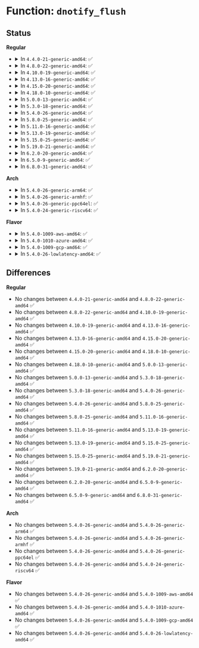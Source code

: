 # Function: <code>dnotify_flush</code>

## Status
<b>Regular</b>
<ul>
<li>
<details>
<summary>In <code>4.4.0-21-generic-amd64</code>: ✅</summary>

```c
void dnotify_flush(struct file * filp, fl_owner_t id)
```

```json
{
  "name": "dnotify_flush",
  "collision_type": "Unique Global",
  "inline_type": "No",
  "funcs": [
    {
      "addr": 18446744071581274800,
      "name": "dnotify_flush",
      "external": true,
      "loc": "fs/notify/dnotify/dnotify.c:150",
      "file": "fs/notify/dnotify/dnotify.c",
      "inline": "seen, unknown",
      "caller_inline": [],
      "caller_func": [
        "fs/open.c:filp_close",
        "fs/notify/dnotify/dnotify.c:fcntl_dirnotify"
      ]
    }
  ],
  "symbols": [
    {
      "addr": 18446744071581274800,
      "name": "dnotify_flush",
      "section": ".text",
      "bind": "STB_GLOBAL",
      "size": 243
    }
  ]
}
```
</details>
</li>
<li>
<details>
<summary>In <code>4.8.0-22-generic-amd64</code>: ✅</summary>

```c
void dnotify_flush(struct file * filp, fl_owner_t id)
```

```json
{
  "name": "dnotify_flush",
  "collision_type": "Unique Global",
  "inline_type": "No",
  "funcs": [
    {
      "addr": 18446744071581440688,
      "name": "dnotify_flush",
      "external": true,
      "loc": "fs/notify/dnotify/dnotify.c:150",
      "file": "fs/notify/dnotify/dnotify.c",
      "inline": "seen, unknown",
      "caller_inline": [],
      "caller_func": [
        "fs/open.c:filp_close",
        "fs/notify/dnotify/dnotify.c:fcntl_dirnotify"
      ]
    }
  ],
  "symbols": [
    {
      "addr": 18446744071581440688,
      "name": "dnotify_flush",
      "section": ".text",
      "bind": "STB_GLOBAL",
      "size": 243
    }
  ]
}
```
</details>
</li>
<li>
<details>
<summary>In <code>4.10.0-19-generic-amd64</code>: ✅</summary>

```c
void dnotify_flush(struct file * filp, fl_owner_t id)
```

```json
{
  "name": "dnotify_flush",
  "collision_type": "Unique Global",
  "inline_type": "No",
  "funcs": [
    {
      "addr": 18446744071581521504,
      "name": "dnotify_flush",
      "external": true,
      "loc": "fs/notify/dnotify/dnotify.c:150",
      "file": "fs/notify/dnotify/dnotify.c",
      "inline": "seen, unknown",
      "caller_inline": [],
      "caller_func": [
        "fs/open.c:filp_close",
        "fs/notify/dnotify/dnotify.c:fcntl_dirnotify"
      ]
    }
  ],
  "symbols": [
    {
      "addr": 18446744071581521504,
      "name": "dnotify_flush",
      "section": ".text",
      "bind": "STB_GLOBAL",
      "size": 243
    }
  ]
}
```
</details>
</li>
<li>
<details>
<summary>In <code>4.13.0-16-generic-amd64</code>: ✅</summary>

```c
void dnotify_flush(struct file * filp, fl_owner_t id)
```

```json
{
  "name": "dnotify_flush",
  "collision_type": "Unique Global",
  "inline_type": "No",
  "funcs": [
    {
      "addr": 18446744071581574560,
      "name": "dnotify_flush",
      "external": true,
      "loc": "fs/notify/dnotify/dnotify.c:148",
      "file": "fs/notify/dnotify/dnotify.c",
      "inline": "seen, unknown",
      "caller_inline": [],
      "caller_func": [
        "fs/open.c:filp_close",
        "fs/notify/dnotify/dnotify.c:fcntl_dirnotify"
      ]
    }
  ],
  "symbols": [
    {
      "addr": 18446744071581574560,
      "name": "dnotify_flush",
      "section": ".text",
      "bind": "STB_GLOBAL",
      "size": 248
    }
  ]
}
```
</details>
</li>
<li>
<details>
<summary>In <code>4.15.0-20-generic-amd64</code>: ✅</summary>

```c
void dnotify_flush(struct file * filp, fl_owner_t id)
```

```json
{
  "name": "dnotify_flush",
  "collision_type": "Unique Global",
  "inline_type": "No",
  "funcs": [
    {
      "addr": 18446744071581718912,
      "name": "dnotify_flush",
      "external": true,
      "loc": "fs/notify/dnotify/dnotify.c:148",
      "file": "fs/notify/dnotify/dnotify.c",
      "inline": "seen, unknown",
      "caller_inline": [],
      "caller_func": [
        "fs/open.c:filp_close",
        "fs/notify/dnotify/dnotify.c:fcntl_dirnotify"
      ]
    }
  ],
  "symbols": [
    {
      "addr": 18446744071581718912,
      "name": "dnotify_flush",
      "section": ".text",
      "bind": "STB_GLOBAL",
      "size": 248
    }
  ]
}
```
</details>
</li>
<li>
<details>
<summary>In <code>4.18.0-10-generic-amd64</code>: ✅</summary>

```c
void dnotify_flush(struct file * filp, fl_owner_t id)
```

```json
{
  "name": "dnotify_flush",
  "collision_type": "Unique Global",
  "inline_type": "No",
  "funcs": [
    {
      "addr": 18446744071581885984,
      "name": "dnotify_flush",
      "external": true,
      "loc": "fs/notify/dnotify/dnotify.c:148",
      "file": "fs/notify/dnotify/dnotify.c",
      "inline": "seen, unknown",
      "caller_inline": [],
      "caller_func": [
        "fs/open.c:filp_close",
        "fs/notify/dnotify/dnotify.c:fcntl_dirnotify"
      ]
    }
  ],
  "symbols": [
    {
      "addr": 18446744071581885984,
      "name": "dnotify_flush",
      "section": ".text",
      "bind": "STB_GLOBAL",
      "size": 247
    }
  ]
}
```
</details>
</li>
<li>
<details>
<summary>In <code>5.0.0-13-generic-amd64</code>: ✅</summary>

```c
void dnotify_flush(struct file * filp, fl_owner_t id)
```

```json
{
  "name": "dnotify_flush",
  "collision_type": "Unique Global",
  "inline_type": "No",
  "funcs": [
    {
      "addr": 18446744071581970864,
      "name": "dnotify_flush",
      "external": true,
      "loc": "fs/notify/dnotify/dnotify.c:149",
      "file": "fs/notify/dnotify/dnotify.c",
      "inline": "seen, unknown",
      "caller_inline": [],
      "caller_func": [
        "fs/open.c:filp_close",
        "fs/notify/dnotify/dnotify.c:fcntl_dirnotify"
      ]
    }
  ],
  "symbols": [
    {
      "addr": 18446744071581970864,
      "name": "dnotify_flush",
      "section": ".text",
      "bind": "STB_GLOBAL",
      "size": 247
    }
  ]
}
```
</details>
</li>
<li>
<details>
<summary>In <code>5.3.0-18-generic-amd64</code>: ✅</summary>

```c
void dnotify_flush(struct file * filp, fl_owner_t id)
```

```json
{
  "name": "dnotify_flush",
  "collision_type": "Unique Global",
  "inline_type": "No",
  "funcs": [
    {
      "addr": 18446744071582104208,
      "name": "dnotify_flush",
      "external": true,
      "loc": "fs/notify/dnotify/dnotify.c:140",
      "file": "fs/notify/dnotify/dnotify.c",
      "inline": "seen, unknown",
      "caller_inline": [],
      "caller_func": [
        "fs/open.c:filp_close",
        "fs/notify/dnotify/dnotify.c:fcntl_dirnotify"
      ]
    }
  ],
  "symbols": [
    {
      "addr": 18446744071582104208,
      "name": "dnotify_flush",
      "section": ".text",
      "bind": "STB_GLOBAL",
      "size": 251
    }
  ]
}
```
</details>
</li>
<li>
<details>
<summary>In <code>5.4.0-26-generic-amd64</code>: ✅</summary>

```c
void dnotify_flush(struct file * filp, fl_owner_t id)
```

```json
{
  "name": "dnotify_flush",
  "collision_type": "Unique Global",
  "inline_type": "No",
  "funcs": [
    {
      "addr": 18446744071582181456,
      "name": "dnotify_flush",
      "external": true,
      "loc": "fs/notify/dnotify/dnotify.c:141",
      "file": "fs/notify/dnotify/dnotify.c",
      "inline": "seen, unknown",
      "caller_inline": [],
      "caller_func": [
        "fs/open.c:filp_close",
        "fs/notify/dnotify/dnotify.c:fcntl_dirnotify"
      ]
    }
  ],
  "symbols": [
    {
      "addr": 18446744071582181456,
      "name": "dnotify_flush",
      "section": ".text",
      "bind": "STB_GLOBAL",
      "size": 251
    }
  ]
}
```
</details>
</li>
<li>
<details>
<summary>In <code>5.8.0-25-generic-amd64</code>: ✅</summary>

```c
void dnotify_flush(struct file * filp, fl_owner_t id)
```

```json
{
  "name": "dnotify_flush",
  "collision_type": "Unique Global",
  "inline_type": "No",
  "funcs": [
    {
      "addr": 18446744071582418720,
      "name": "dnotify_flush",
      "external": true,
      "loc": "fs/notify/dnotify/dnotify.c:141",
      "file": "fs/notify/dnotify/dnotify.c",
      "inline": "seen, unknown",
      "caller_inline": [],
      "caller_func": [
        "fs/open.c:filp_close",
        "fs/notify/dnotify/dnotify.c:fcntl_dirnotify"
      ]
    }
  ],
  "symbols": [
    {
      "addr": 18446744071582418720,
      "name": "dnotify_flush",
      "section": ".text",
      "bind": "STB_GLOBAL",
      "size": 251
    }
  ]
}
```
</details>
</li>
<li>
<details>
<summary>In <code>5.11.0-16-generic-amd64</code>: ✅</summary>

```c
void dnotify_flush(struct file * filp, fl_owner_t id)
```

```json
{
  "name": "dnotify_flush",
  "collision_type": "Unique Global",
  "inline_type": "No",
  "funcs": [
    {
      "addr": 18446744071582472768,
      "name": "dnotify_flush",
      "external": true,
      "loc": "fs/notify/dnotify/dnotify.c:135",
      "file": "fs/notify/dnotify/dnotify.c",
      "inline": "seen, unknown",
      "caller_inline": [],
      "caller_func": [
        "fs/open.c:filp_close",
        "fs/notify/dnotify/dnotify.c:fcntl_dirnotify"
      ]
    }
  ],
  "symbols": [
    {
      "addr": 18446744071582472768,
      "name": "dnotify_flush",
      "section": ".text",
      "bind": "STB_GLOBAL",
      "size": 251
    }
  ]
}
```
</details>
</li>
<li>
<details>
<summary>In <code>5.13.0-19-generic-amd64</code>: ✅</summary>

```c
void dnotify_flush(struct file * filp, fl_owner_t id)
```

```json
{
  "name": "dnotify_flush",
  "collision_type": "Unique Global",
  "inline_type": "No",
  "funcs": [
    {
      "addr": 18446744071582499808,
      "name": "dnotify_flush",
      "external": true,
      "loc": "fs/notify/dnotify/dnotify.c:135",
      "file": "fs/notify/dnotify/dnotify.c",
      "inline": "seen, unknown",
      "caller_inline": [],
      "caller_func": [
        "fs/open.c:filp_close",
        "fs/notify/dnotify/dnotify.c:fcntl_dirnotify"
      ]
    }
  ],
  "symbols": [
    {
      "addr": 18446744071582499808,
      "name": "dnotify_flush",
      "section": ".text",
      "bind": "STB_GLOBAL",
      "size": 251
    }
  ]
}
```
</details>
</li>
<li>
<details>
<summary>In <code>5.15.0-25-generic-amd64</code>: ✅</summary>

```c
void dnotify_flush(struct file * filp, fl_owner_t id)
```

```json
{
  "name": "dnotify_flush",
  "collision_type": "Unique Global",
  "inline_type": "No",
  "funcs": [
    {
      "addr": 18446744071582814768,
      "name": "dnotify_flush",
      "external": true,
      "loc": "fs/notify/dnotify/dnotify.c:135",
      "file": "fs/notify/dnotify/dnotify.c",
      "inline": "seen, unknown",
      "caller_inline": [],
      "caller_func": [
        "fs/open.c:filp_close",
        "fs/notify/dnotify/dnotify.c:fcntl_dirnotify"
      ]
    }
  ],
  "symbols": [
    {
      "addr": 18446744071582814768,
      "name": "dnotify_flush",
      "section": ".text",
      "bind": "STB_GLOBAL",
      "size": 306
    }
  ]
}
```
</details>
</li>
<li>
<details>
<summary>In <code>5.19.0-21-generic-amd64</code>: ✅</summary>

```c
void dnotify_flush(struct file * filp, fl_owner_t id)
```

```json
{
  "name": "dnotify_flush",
  "collision_type": "Unique Global",
  "inline_type": "No",
  "funcs": [
    {
      "addr": 18446744071583370048,
      "name": "dnotify_flush",
      "external": true,
      "loc": "fs/notify/dnotify/dnotify.c:153",
      "file": "fs/notify/dnotify/dnotify.c",
      "inline": "seen, unknown",
      "caller_inline": [],
      "caller_func": [
        "fs/open.c:filp_close",
        "fs/notify/dnotify/dnotify.c:fcntl_dirnotify"
      ]
    }
  ],
  "symbols": [
    {
      "addr": 18446744071583370048,
      "name": "dnotify_flush",
      "section": ".text",
      "bind": "STB_GLOBAL",
      "size": 454
    }
  ]
}
```
</details>
</li>
<li>
<details>
<summary>In <code>6.2.0-20-generic-amd64</code>: ✅</summary>

```c
void dnotify_flush(struct file * filp, fl_owner_t id)
```

```json
{
  "name": "dnotify_flush",
  "collision_type": "Unique Global",
  "inline_type": "No",
  "funcs": [
    {
      "addr": 18446744071583954336,
      "name": "dnotify_flush",
      "external": true,
      "loc": "fs/notify/dnotify/dnotify.c:153",
      "file": "fs/notify/dnotify/dnotify.c",
      "inline": "seen, unknown",
      "caller_inline": [],
      "caller_func": [
        "fs/open.c:filp_close",
        "fs/notify/dnotify/dnotify.c:fcntl_dirnotify"
      ]
    }
  ],
  "symbols": [
    {
      "addr": 18446744071583954336,
      "name": "dnotify_flush",
      "section": ".text",
      "bind": "STB_GLOBAL",
      "size": 454
    }
  ]
}
```
</details>
</li>
<li>
<details>
<summary>In <code>6.5.0-9-generic-amd64</code>: ✅</summary>

```c
void dnotify_flush(struct file * filp, fl_owner_t id)
```

```json
{
  "name": "dnotify_flush",
  "collision_type": "Unique Global",
  "inline_type": "No",
  "funcs": [
    {
      "addr": 18446744071584177712,
      "name": "dnotify_flush",
      "external": true,
      "loc": "fs/notify/dnotify/dnotify.c:153",
      "file": "fs/notify/dnotify/dnotify.c",
      "inline": "seen, unknown",
      "caller_inline": [],
      "caller_func": [
        "fs/open.c:filp_close",
        "fs/notify/dnotify/dnotify.c:fcntl_dirnotify"
      ]
    }
  ],
  "symbols": [
    {
      "addr": 18446744071584177712,
      "name": "dnotify_flush",
      "section": ".text",
      "bind": "STB_GLOBAL",
      "size": 456
    }
  ]
}
```
</details>
</li>
<li>
<details>
<summary>In <code>6.8.0-31-generic-amd64</code>: ✅</summary>

```c
void dnotify_flush(struct file * filp, fl_owner_t id)
```

```json
{
  "name": "dnotify_flush",
  "collision_type": "Unique Global",
  "inline_type": "No",
  "funcs": [
    {
      "addr": 18446744071584391664,
      "name": "dnotify_flush",
      "external": true,
      "loc": "fs/notify/dnotify/dnotify.c:152",
      "file": "fs/notify/dnotify/dnotify.c",
      "inline": "seen, unknown",
      "caller_inline": [],
      "caller_func": [
        "fs/open.c:filp_flush",
        "fs/notify/dnotify/dnotify.c:fcntl_dirnotify"
      ]
    }
  ],
  "symbols": [
    {
      "addr": 18446744071584391664,
      "name": "dnotify_flush",
      "section": ".text",
      "bind": "STB_GLOBAL",
      "size": 456
    }
  ]
}
```
</details>
</li>
</ul>
<b>Arch</b>
<ul>
<li>
<details>
<summary>In <code>5.4.0-26-generic-arm64</code>: ✅</summary>

```c
void dnotify_flush(struct file * filp, fl_owner_t id)
```

```json
{
  "name": "dnotify_flush",
  "collision_type": "Unique Global",
  "inline_type": "No",
  "funcs": [
    {
      "addr": 18446603336493740560,
      "name": "dnotify_flush",
      "external": true,
      "loc": "fs/notify/dnotify/dnotify.c:141",
      "file": "fs/notify/dnotify/dnotify.c",
      "inline": "seen, unknown",
      "caller_inline": [],
      "caller_func": [
        "fs/open.c:filp_close",
        "fs/notify/dnotify/dnotify.c:fcntl_dirnotify"
      ]
    }
  ],
  "symbols": [
    {
      "addr": 18446603336493740560,
      "name": "dnotify_flush",
      "section": ".text",
      "bind": "STB_GLOBAL",
      "size": 372
    }
  ]
}
```
</details>
</li>
<li>
<details>
<summary>In <code>5.4.0-26-generic-armhf</code>: ✅</summary>

```c
void dnotify_flush(struct file * filp, fl_owner_t id)
```

```json
{
  "name": "dnotify_flush",
  "collision_type": "Unique Global",
  "inline_type": "No",
  "funcs": [
    {
      "addr": 3227263684,
      "name": "dnotify_flush",
      "external": true,
      "loc": "fs/notify/dnotify/dnotify.c:141",
      "file": "fs/notify/dnotify/dnotify.c",
      "inline": "seen, unknown",
      "caller_inline": [],
      "caller_func": [
        "fs/open.c:filp_close",
        "fs/notify/dnotify/dnotify.c:fcntl_dirnotify"
      ]
    }
  ],
  "symbols": [
    {
      "addr": 3227263684,
      "name": "dnotify_flush",
      "section": ".text",
      "bind": "STB_GLOBAL",
      "size": 272
    }
  ]
}
```
</details>
</li>
<li>
<details>
<summary>In <code>5.4.0-26-generic-ppc64el</code>: ✅</summary>

```c
void dnotify_flush(struct file * filp, fl_owner_t id)
```

```json
{
  "name": "dnotify_flush",
  "collision_type": "Unique Global",
  "inline_type": "No",
  "funcs": [
    {
      "addr": 13835058055287350480,
      "name": "dnotify_flush",
      "external": true,
      "loc": "fs/notify/dnotify/dnotify.c:141",
      "file": "fs/notify/dnotify/dnotify.c",
      "inline": "seen, unknown",
      "caller_inline": [],
      "caller_func": [
        "fs/open.c:filp_close",
        "fs/notify/dnotify/dnotify.c:fcntl_dirnotify"
      ]
    }
  ],
  "symbols": [
    {
      "addr": 13835058055287350480,
      "name": "dnotify_flush",
      "section": ".text",
      "bind": "STB_GLOBAL",
      "size": 432
    }
  ]
}
```
</details>
</li>
<li>
<details>
<summary>In <code>5.4.0-24-generic-riscv64</code>: ✅</summary>

```c
void dnotify_flush(struct file * filp, fl_owner_t id)
```

```json
{
  "name": "dnotify_flush",
  "collision_type": "Unique Global",
  "inline_type": "No",
  "funcs": [
    {
      "addr": 18446743936273348178,
      "name": "dnotify_flush",
      "external": true,
      "loc": "fs/notify/dnotify/dnotify.c:141",
      "file": "fs/notify/dnotify/dnotify.c",
      "inline": "seen, unknown",
      "caller_inline": [],
      "caller_func": [
        "fs/open.c:filp_close",
        "fs/notify/dnotify/dnotify.c:fcntl_dirnotify"
      ]
    }
  ],
  "symbols": [
    {
      "addr": 18446743936273348178,
      "name": "dnotify_flush",
      "section": ".text",
      "bind": "STB_GLOBAL",
      "size": 330
    }
  ]
}
```
</details>
</li>
</ul>
<b>Flavor</b>
<ul>
<li>
<details>
<summary>In <code>5.4.0-1009-aws-amd64</code>: ✅</summary>

```c
void dnotify_flush(struct file * filp, fl_owner_t id)
```

```json
{
  "name": "dnotify_flush",
  "collision_type": "Unique Global",
  "inline_type": "No",
  "funcs": [
    {
      "addr": 18446744071582150192,
      "name": "dnotify_flush",
      "external": true,
      "loc": "fs/notify/dnotify/dnotify.c:141",
      "file": "fs/notify/dnotify/dnotify.c",
      "inline": "seen, unknown",
      "caller_inline": [],
      "caller_func": [
        "fs/open.c:filp_close",
        "fs/notify/dnotify/dnotify.c:fcntl_dirnotify"
      ]
    }
  ],
  "symbols": [
    {
      "addr": 18446744071582150192,
      "name": "dnotify_flush",
      "section": ".text",
      "bind": "STB_GLOBAL",
      "size": 251
    }
  ]
}
```
</details>
</li>
<li>
<details>
<summary>In <code>5.4.0-1010-azure-amd64</code>: ✅</summary>

```c
void dnotify_flush(struct file * filp, fl_owner_t id)
```

```json
{
  "name": "dnotify_flush",
  "collision_type": "Unique Global",
  "inline_type": "No",
  "funcs": [
    {
      "addr": 18446744071582087632,
      "name": "dnotify_flush",
      "external": true,
      "loc": "fs/notify/dnotify/dnotify.c:141",
      "file": "fs/notify/dnotify/dnotify.c",
      "inline": "seen, unknown",
      "caller_inline": [],
      "caller_func": [
        "fs/open.c:filp_close",
        "fs/notify/dnotify/dnotify.c:fcntl_dirnotify"
      ]
    }
  ],
  "symbols": [
    {
      "addr": 18446744071582087632,
      "name": "dnotify_flush",
      "section": ".text",
      "bind": "STB_GLOBAL",
      "size": 251
    }
  ]
}
```
</details>
</li>
<li>
<details>
<summary>In <code>5.4.0-1009-gcp-amd64</code>: ✅</summary>

```c
void dnotify_flush(struct file * filp, fl_owner_t id)
```

```json
{
  "name": "dnotify_flush",
  "collision_type": "Unique Global",
  "inline_type": "No",
  "funcs": [
    {
      "addr": 18446744071582140672,
      "name": "dnotify_flush",
      "external": true,
      "loc": "fs/notify/dnotify/dnotify.c:141",
      "file": "fs/notify/dnotify/dnotify.c",
      "inline": "seen, unknown",
      "caller_inline": [],
      "caller_func": [
        "fs/open.c:filp_close",
        "fs/notify/dnotify/dnotify.c:fcntl_dirnotify"
      ]
    }
  ],
  "symbols": [
    {
      "addr": 18446744071582140672,
      "name": "dnotify_flush",
      "section": ".text",
      "bind": "STB_GLOBAL",
      "size": 251
    }
  ]
}
```
</details>
</li>
<li>
<details>
<summary>In <code>5.4.0-26-lowlatency-amd64</code>: ✅</summary>

```c
void dnotify_flush(struct file * filp, fl_owner_t id)
```

```json
{
  "name": "dnotify_flush",
  "collision_type": "Unique Global",
  "inline_type": "No",
  "funcs": [
    {
      "addr": 18446744071582213744,
      "name": "dnotify_flush",
      "external": true,
      "loc": "fs/notify/dnotify/dnotify.c:141",
      "file": "fs/notify/dnotify/dnotify.c",
      "inline": "seen, unknown",
      "caller_inline": [],
      "caller_func": [
        "fs/open.c:filp_close",
        "fs/notify/dnotify/dnotify.c:fcntl_dirnotify"
      ]
    }
  ],
  "symbols": [
    {
      "addr": 18446744071582213744,
      "name": "dnotify_flush",
      "section": ".text",
      "bind": "STB_GLOBAL",
      "size": 249
    }
  ]
}
```
</details>
</li>
</ul>

## Differences
<b>Regular</b>
<ul>
<li>
No changes between <code>4.4.0-21-generic-amd64</code> and <code>4.8.0-22-generic-amd64</code> ✅
</li>
<li>
No changes between <code>4.8.0-22-generic-amd64</code> and <code>4.10.0-19-generic-amd64</code> ✅
</li>
<li>
No changes between <code>4.10.0-19-generic-amd64</code> and <code>4.13.0-16-generic-amd64</code> ✅
</li>
<li>
No changes between <code>4.13.0-16-generic-amd64</code> and <code>4.15.0-20-generic-amd64</code> ✅
</li>
<li>
No changes between <code>4.15.0-20-generic-amd64</code> and <code>4.18.0-10-generic-amd64</code> ✅
</li>
<li>
No changes between <code>4.18.0-10-generic-amd64</code> and <code>5.0.0-13-generic-amd64</code> ✅
</li>
<li>
No changes between <code>5.0.0-13-generic-amd64</code> and <code>5.3.0-18-generic-amd64</code> ✅
</li>
<li>
No changes between <code>5.3.0-18-generic-amd64</code> and <code>5.4.0-26-generic-amd64</code> ✅
</li>
<li>
No changes between <code>5.4.0-26-generic-amd64</code> and <code>5.8.0-25-generic-amd64</code> ✅
</li>
<li>
No changes between <code>5.8.0-25-generic-amd64</code> and <code>5.11.0-16-generic-amd64</code> ✅
</li>
<li>
No changes between <code>5.11.0-16-generic-amd64</code> and <code>5.13.0-19-generic-amd64</code> ✅
</li>
<li>
No changes between <code>5.13.0-19-generic-amd64</code> and <code>5.15.0-25-generic-amd64</code> ✅
</li>
<li>
No changes between <code>5.15.0-25-generic-amd64</code> and <code>5.19.0-21-generic-amd64</code> ✅
</li>
<li>
No changes between <code>5.19.0-21-generic-amd64</code> and <code>6.2.0-20-generic-amd64</code> ✅
</li>
<li>
No changes between <code>6.2.0-20-generic-amd64</code> and <code>6.5.0-9-generic-amd64</code> ✅
</li>
<li>
No changes between <code>6.5.0-9-generic-amd64</code> and <code>6.8.0-31-generic-amd64</code> ✅
</li>
</ul>
<b>Arch</b>
<ul>
<li>
No changes between <code>5.4.0-26-generic-amd64</code> and <code>5.4.0-26-generic-arm64</code> ✅
</li>
<li>
No changes between <code>5.4.0-26-generic-amd64</code> and <code>5.4.0-26-generic-armhf</code> ✅
</li>
<li>
No changes between <code>5.4.0-26-generic-amd64</code> and <code>5.4.0-26-generic-ppc64el</code> ✅
</li>
<li>
No changes between <code>5.4.0-26-generic-amd64</code> and <code>5.4.0-24-generic-riscv64</code> ✅
</li>
</ul>
<b>Flavor</b>
<ul>
<li>
No changes between <code>5.4.0-26-generic-amd64</code> and <code>5.4.0-1009-aws-amd64</code> ✅
</li>
<li>
No changes between <code>5.4.0-26-generic-amd64</code> and <code>5.4.0-1010-azure-amd64</code> ✅
</li>
<li>
No changes between <code>5.4.0-26-generic-amd64</code> and <code>5.4.0-1009-gcp-amd64</code> ✅
</li>
<li>
No changes between <code>5.4.0-26-generic-amd64</code> and <code>5.4.0-26-lowlatency-amd64</code> ✅
</li>
</ul>
